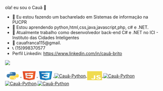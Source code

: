 ola! eu sou o Cauã 👋

- 🏫 Eu estou fazendo um bacharelado em Sistemas de informação na PUCPR
- 🌱 Estou aprendendo python,html,css,java,javascript,php, c# e .NET.
- 🔭 Atualmente trabalho como desenvolvedor back-end C# e .NET no ICI - Instituto das Cidades Inteligentes
- 📧 cauafranca115@gmail.
- 📞 (15)998370577
- Perfil Linkedin: https://www.linkedin.com/in/cauã-brito
<div align="left">
  <a href="https://github.com/CauaBrito01">
  <!--<img height="180em" src="https://github-readme-stats.vercel.app/api?username=CauaBrito01&show_icons=true&theme=dracula&include_all_commits=true&count_private=true"/>-->
  <img height="200em" src="https://github-readme-stats.vercel.app/api/top-langs/?username=CauaBrito01&layout=compact&langs_count=7&theme=dracula"/>
</div>
<div style="display: inline_block"><br>
  <img align="center" alt="Cauã-Python" height="30" width="50" src="https://raw.githubusercontent.com/devicons/devicon/master/icons/python/python-original.svg">
  <img align="center" alt="Cauã-HTML" height="30" width="50" src="https://raw.githubusercontent.com/devicons/devicon/master/icons/html5/html5-original.svg">
  <img align="center" alt="Cauã-CSS" height="30" width="50" src="https://raw.githubusercontent.com/devicons/devicon/master/icons/css3/css3-original.svg">
  <img align="center" alt="Cauã-Python" height="30" width="50" src="https://cdn.jsdelivr.net/gh/devicons/devicon/icons/java/java-original.svg" />
  <img align="center" alt="Cauã-Js" height="30" width="50" src="https://raw.githubusercontent.com/devicons/devicon/master/icons/javascript/javascript-plain.svg">
  <img align="center" alt="Cauã-Python" height="30" width="50" src="https://cdn.jsdelivr.net/gh/devicons/devicon/icons/php/php-original.svg" />
  <img align="center" alt="Cauã-Python" height="30" width="50" src="https://cdn.jsdelivr.net/gh/devicons/devicon/icons/csharp/csharp-original.svg" />
  <img align="center" alt="Cauã-Python" height="30" width="50" src="https://cdn.jsdelivr.net/gh/devicons/devicon/icons/dot-net/dot-net-original-wordmark.svg" />                     
</div>
  
